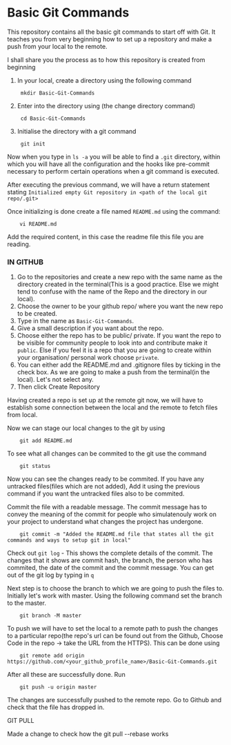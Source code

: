# Basic Git Commands

This repository contains all the basic git commands to start off with Git. 
It teaches you from very beginning how to set up a repository 
and make a push from your local to the remote.

I shall share you the process as to how this repository is created from beginning 

1. In your local, create a directory using the following command

        mkdir Basic-Git-Commands

2. Enter into the directory using (the change directory command)
         
        cd Basic-Git-Commands
      
3. Initialise the directory with a git command

        git init 
        
Now when you type in `ls -a` you will be able to find a `.git` directory, 
within which you will have all the configuration and the hooks like pre-commit 
necessary to perform certain operations when a git command is executed.

After executing the previous command, 
we will have a return statement stating `Initialized empty Git repository in <path of the local git repo/.git>`

Once initializing is done create a file named `README.md` using the command:

        vi README.md
        
Add the required content, in this case the readme file this file you are reading.

### IN GITHUB

1. Go to the repositories and create a new repo with the same name as the directory created in the terminal(This is a good practice. Else we might tend to confuse with the name of the Repo and the directory in our local).
2. Choose the owner to be your github repo/ where you want the new repo to be created.
3. Type in the name as `Basic-Git-Commands`.
4. Give a small description if you want about the repo. 
5. Choose either the repo has to be public/ private. 
If you want the repo to be visible for community people to look into and contribute make it `public`. 
Else if you feel it is a repo that you are going to create within your organisation/ personal work choose `private`.
6. You can either add the README.md and .gitignore files by ticking in the check box. 
As we are going to make a push from the terminal(in the local). Let's not select any.
7. Then click Create Repository

Having created a repo is set up at the remote git now, we will have to establish some connection between the local and the remote to fetch files from local.

Now we can stage our local changes to the git by using

        git add README.md

To see what all changes can be commited to the git use the command

        git status
        
Now you can see the changes ready to be commited. If you have any untracked files(files which are not added), Add it using the previous command if you want the untracked files also to be commited.

Commit the file with a readable message. The commit message has to convey the meaning of the commit for people who simulatenouly work on your project to understand what changes the project has undergone.

        git commit -m "Added the README.md file that states all the git commands and ways to setup git in local"

Check out `git log` - This shows the complete details of the commit. The changes that it shows are commit hash, the branch, the person who has commited, the date of the commit and the commit message. You can get out of the git log by typing in `q`

Next step is to choose the branch to which we are going to push the files to. Initially let's work with master. Using the following command set the branch to the master.

        git branch -M master
    
To push we will have to set the local to a remote path to push the changes to a particular repo(the repo's url can be found out from the Github, Choose Code in the repo -> take the URL from the HTTPS). This can be done using 

        git remote add origin https://github.com/<your_github_profile_name>/Basic-Git-Commands.git
     
After all these are successfully done. Run

        git push -u origin master
        
The changes are successfully pushed to the remote repo. Go to Github and check that the file has dropped in.

GIT PULL

Made a change to check how the git pull --rebase works
